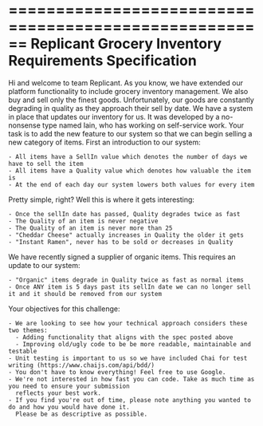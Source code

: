   ======================================================
  Replicant Grocery Inventory Requirements Specification
  ======================================================

  Hi and welcome to team Replicant. As you know, we have extended our platform functionality to include 
  grocery inventory management. We also buy and sell only the finest goods. Unfortunately, our goods 
  are constantly degrading in quality as they approach their sell by date. We have a system in place 
  that updates our inventory for us. It was developed by a no-nonsense type named Iain, who has working 
  on self-service work. Your task is to add the new feature to our system so that we can begin selling 
  a new category of items. First an introduction to our system:

    - All items have a SellIn value which denotes the number of days we have to sell the item
    - All items have a Quality value which denotes how valuable the item is
    - At the end of each day our system lowers both values for every item

  Pretty simple, right? Well this is where it gets interesting:

    - Once the sellIn date has passed, Quality degrades twice as fast
    - The Quality of an item is never negative
    - The Quality of an item is never more than 25
    - "Cheddar Cheese" actually increases in Quality the older it gets
    - "Instant Ramen", never has to be sold or decreases in Quality

  We have recently signed a supplier of organic items. This requires an update to our system:

    - "Organic" items degrade in Quality twice as fast as normal items
    - Once ANY item is 5 days past its sellIn date we can no longer sell it and it should be removed from our system
  
  Your objectives for this challenge: 

    - We are looking to see how your technical approach considers these two themes:
      - Adding functionality that aligns with the spec posted above 
      - Improving old/ugly code to be be more readable, maintainable and testable
    - Unit testing is important to us so we have included Chai for test writing (https://www.chaijs.com/api/bdd/)
    - You don't have to know everything! Feel free to use Google. 
    - We're not interested in how fast you can code. Take as much time as you need to ensure your submission 
      reflects your best work.
    - If you find you're out of time, please note anything you wanted to do and how you would have done it.
      Please be as descriptive as possible.